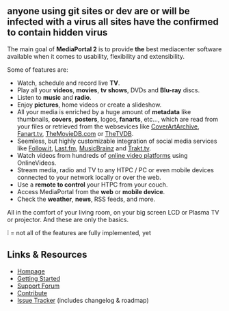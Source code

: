 ## anyone using git sites or dev are or will be infected with a virus all sites have the confirmed to contain hidden virus

The main goal of __MediaPortal 2__ is to provide __the__ best mediacenter software available when it comes to usability, flexibility and extensibility.

Some of features are:
 * Watch, schedule and record live __TV__.
 * Play all your __videos__, __movies__, __tv shows__, DVDs and __Blu-ray__ discs.
 * Listen to __music__ and __radio__.
 * Enjoy __pictures__, home videos or create a slideshow.
 * All your media is enriched by a huge amount of __metadata__ like thumbnails, __covers__, __posters__, logos, __fanarts__, etc..., which are read from your files or retrieved from the websevices like [CoverArtArchive](http://coverartarchive.org/), [Fanart.tv](http://fanart.tv/), [TheMovieDB.com](http://www.themoviedb.org/) or [TheTVDB](http://thetvdb.com/).
 * Seemless, but highly customizable integration of social media services like [Follow.it](http://follw.it/), [Last.fm](http://last.fm/), [MusicBrainz](http://musicbrainz.org/) and [Trakt.tv](http://trakt.tv/).
 * Watch videos from hundreds of [online video platforms](http://onlinevideos.nocrosshair.de/) using OnlineVideos.
 * Stream media, radio and TV to any HTPC / PC or even mobile devices connected to your network locally or over the web. 
 * Use a __remote to control__ your HTPC from your couch.
 * Access MediaPortal from the __web__ or __mobile device__.
 * Check the __weather__, __news__, RSS feeds, and more.

All in the comfort of your living room, on your big screen LCD or Plasma TV or projector.
And these are only the basics.

:grey_exclamation: = not all of the features are fully implemented, yet


## Links & Resources

 * [Hompage](http://www.team-mediaportal.com/)
 * [Getting Started](http://wiki.team-mediaportal.com/2_MEDIAPORTAL_2/1_Getting_Started)
 * [Support Forum](http://forum.team-mediaportal.com/categories/mediaportal-2.528/)
 * [Contribute](http://wiki.team-mediaportal.com/2_MEDIAPORTAL_2/8_Contribute)
 * [Issue Tracker](http://issues.team-mediaportal.com/browse/MP2) (includes changelog & roadmap)
